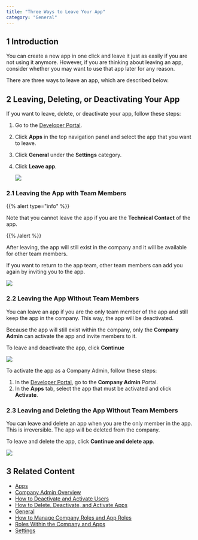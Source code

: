 ```yaml
---
title: "Three Ways to Leave Your App"
category: "General"
---
```


## 1 Introduction

You can create a new app in one click and leave it just as easily if you are not using it anymore. However, if you are thinking about leaving an app, consider whether you may want to use that app later for any reason.

There are three ways to leave an app, which are described below.

## 2 Leaving, Deleting, or Deactivating Your App

If you want to leave, delete, or deactivate your app, follow these steps:

1. Go to the [Developer Portal](http://home.mendix.com).
2. Click **Apps** in the top navigation panel and select the app that you want to leave.
3. Click **General** under the **Settings** category.
4. Click **Leave app**.

    ![](attachments/settings/leave-app.png)    

### 2.1 Leaving the App with Team Members

{{% alert type="info" %}}

Note that you cannot leave the app if you are the **Technical Contact** of the app.

{{% /alert %}}

After leaving, the app will still exist in the company and it will be available for other team members.

If you want to return to the app team, other team members can add you again by inviting you to the app.

   ![](attachments/settings/confirmation-leave.png) 

### 2.2 Leaving the App Without Team Members

You can leave an app if you are the only team member of the app and still keep the app in the company. This way, the app will be deactivated.

Because the app will still exist within the company, only the **Company Admin** can activate the app and invite members to it.

To leave and deactivate the app, click **Continue**

   ![](attachments/settings/delete-app.png)

To activate the app as a Company Admin, follow these steps:

1. In the [Developer Portal](http://home.mendix.com), go to the **Company Admin** Portal.
2. In the **Apps** tab, select the app that must be activated and click **Activate**.

### 2.3 Leaving and Deleting the App Without Team Members

You can leave and delete an app when you are the only member in the app. This is irreversible. The app will be deleted from the company.

To leave and delete the app, click **Continue and delete app**.

   ![](attachments/settings/delete-app.png) 

## 3 Related Content

* [Apps](/developerportal/general/apps)
* [Company Admin Overview](/developerportal/general/companyadmin-overview)
* [How to Deactivate and Activate Users](/developerportal/howto/deactivate-users)
* [How to Delete, Deactivate, and Activate Apps](/developerportal/howto/delete-apps)
* [General](/developerportal/settings/general-settings)
* [How to Manage Company Roles and App Roles](/developerportal/howto/change-roles)
* [Roles Within the Company and Apps](roles)
* [Settings](/developerportal/settings)

